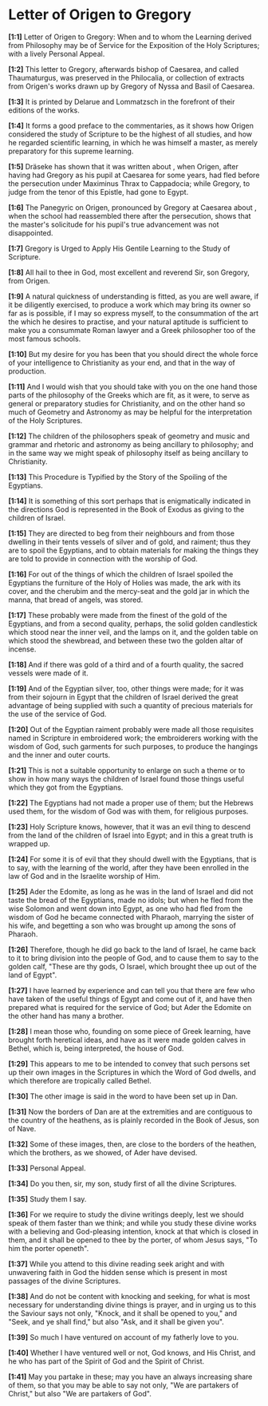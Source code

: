 # Letter of Origen to Gregory

**[1:1]** Letter of Origen to Gregory: When and to whom the Learning derived from Philosophy may be of Service for the Exposition of the Holy Scriptures; with a lively Personal Appeal.

**[1:2]** This letter to Gregory, afterwards bishop of Caesarea, and called Thaumaturgus, was preserved in the Philocalia, or collection of extracts from Origen's works drawn up by Gregory of Nyssa and Basil of Caesarea.

**[1:3]** It is printed by Delarue and Lommatzsch in the forefront of their editions of the works.

**[1:4]** It forms a good preface to the commentaries, as it shows how Origen considered the study of Scripture to be the highest of all studies, and how he regarded scientific learning, in which he was himself a master, as merely preparatory for this supreme learning.

**[1:5]** Dräseke has shown that it was written about , when Origen, after having had Gregory as his pupil at Caesarea for some years, had fled before the persecution under Maximinus Thrax to Cappadocia; while Gregory, to judge from the tenor of this Epistle, had gone to Egypt.

**[1:6]** The Panegyric on Origen, pronounced by Gregory at Caesarea about , when the school had reassembled there after the persecution, shows that the master's solicitude for his pupil's true advancement was not disappointed.

**[1:7]** Gregory is Urged to Apply His Gentile Learning to the Study of Scripture.

**[1:8]** All hail to thee in God, most excellent and reverend Sir, son Gregory, from Origen.

**[1:9]** A natural quickness of understanding is fitted, as you are well aware, if it be diligently exercised, to produce a work which may bring its owner so far as is possible, if I may so express myself, to the consummation of the art the which he desires to practise, and your natural aptitude is sufficient to make you a consummate Roman lawyer and a Greek philosopher too of the most famous schools.

**[1:10]** But my desire for you has been that you should direct the whole force of your intelligence to Christianity as your end, and that in the way of production.

**[1:11]** And I would wish that you should take with you on the one hand those parts of the philosophy of the Greeks which are fit, as it were, to serve as general or preparatory studies for Christianity, and on the other hand so much of Geometry and Astronomy as may be helpful for the interpretation of the Holy Scriptures.

**[1:12]** The children of the philosophers speak of geometry and music and grammar and rhetoric and astronomy as being ancillary to philosophy; and in the same way we might speak of philosophy itself as being ancillary to Christianity.

**[1:13]** This Procedure is Typified by the Story of the Spoiling of the Egyptians.

**[1:14]** It is something of this sort perhaps that is enigmatically indicated in the directions God is represented in the Book of Exodus as giving to the children of Israel.

**[1:15]** They are directed to beg from their neighbours and from those dwelling in their tents vessels of silver and of gold, and raiment; thus they are to spoil the Egyptians, and to obtain materials for making the things they are told to provide in connection with the worship of God.

**[1:16]** For out of the things of which the children of Israel spoiled the Egyptians the furniture of the Holy of Holies was made, the ark with its cover, and the cherubim and the mercy-seat and the gold jar in which the manna, that bread of angels, was stored.

**[1:17]** These probably were made from the finest of the gold of the Egyptians, and from a second quality, perhaps, the solid golden candlestick which stood near the inner veil, and the lamps on it, and the golden table on which stood the shewbread, and between these two the golden altar of incense.

**[1:18]** And if there was gold of a third and of a fourth quality, the sacred vessels were made of it.

**[1:19]** And of the Egyptian silver, too, other things were made; for it was from their sojourn in Egypt that the children of Israel derived the great advantage of being supplied with such a quantity of precious materials for the use of the service of God.

**[1:20]** Out of the Egyptian raiment probably were made all those requisites named in Scripture in embroidered work; the embroiderers working with the wisdom of God, such garments for such purposes, to produce the hangings and the inner and outer courts.

**[1:21]** This is not a suitable opportunity to enlarge on such a theme or to show in how many ways the children of Israel found those things useful which they got from the Egyptians.

**[1:22]** The Egyptians had not made a proper use of them; but the Hebrews used them, for the wisdom of God was with them, for religious purposes.

**[1:23]** Holy Scripture knows, however, that it was an evil thing to descend from the land of the children of Israel into Egypt; and in this a great truth is wrapped up.

**[1:24]** For some it is of evil that they should dwell with the Egyptians, that is to say, with the learning of the world, after they have been enrolled in the law of God and in the Israelite worship of Him.

**[1:25]** Ader the Edomite, as long as he was in the land of Israel and did not taste the bread of the Egyptians, made no idols; but when he fled from the wise Solomon and went down into Egypt, as one who had fled from the wisdom of God he became connected with Pharaoh, marrying the sister of his wife, and begetting a son who was brought up among the sons of Pharaoh.

**[1:26]** Therefore, though he did go back to the land of Israel, he came back to it to bring division into the people of God, and to cause them to say to the golden calf, "These are thy gods, O Israel, which brought thee up out of the land of Egypt".

**[1:27]** I have learned by experience and can tell you that there are few who have taken of the useful things of Egypt and come out of it, and have then prepared what is required for the service of God; but Ader the Edomite on the other hand has many a brother.

**[1:28]** I mean those who, founding on some piece of Greek learning, have brought forth heretical ideas, and have as it were made golden calves in Bethel, which is, being interpreted, the house of God.

**[1:29]** This appears to me to be intended to convey that such persons set up their own images in the Scriptures in which the Word of God dwells, and which therefore are tropically called Bethel.

**[1:30]** The other image is said in the word to have been set up in Dan.

**[1:31]** Now the borders of Dan are at the extremities and are contiguous to the country of the heathens, as is plainly recorded in the Book of Jesus, son of Nave.

**[1:32]** Some of these images, then, are close to the borders of the heathen, which the brothers, as we showed, of Ader have devised.

**[1:33]** Personal Appeal.

**[1:34]** Do you then, sir, my son, study first of all the divine Scriptures.

**[1:35]** Study them I say.

**[1:36]** For we require to study the divine writings deeply, lest we should speak of them faster than we think; and while you study these divine works with a believing and God-pleasing intention, knock at that which is closed in them, and it shall be opened to thee by the porter, of whom Jesus says, "To him the porter openeth".

**[1:37]** While you attend to this divine reading seek aright and with unwavering faith in God the hidden sense which is present in most passages of the divine Scriptures.

**[1:38]** And do not be content with knocking and seeking, for what is most necessary for understanding divine things is prayer, and in urging us to this the Saviour says not only, "Knock, and it shall be opened to you," and "Seek, and ye shall find," but also "Ask, and it shall be given you".

**[1:39]** So much I have ventured on account of my fatherly love to you.

**[1:40]** Whether I have ventured well or not, God knows, and His Christ, and he who has part of the Spirit of God and the Spirit of Christ.

**[1:41]** May you partake in these; may you have an always increasing share of them, so that you may be able to say not only, "We are partakers of Christ," but also "We are partakers of God".

